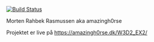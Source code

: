 
[![Build Status](https://travis-ci.com/Amazingh0rse/3sem-week3-MOVIE.svg?branch=master)](https://travis-ci.com/Amazingh0rse/3sem-week3-MOVIE)

Morten Rahbek Rasmussen aka amazingh0rse

Projektet er live på https://amazingh0rse.dk/W3D2_EX2/
